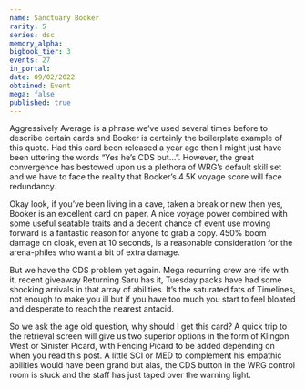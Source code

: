 ```yaml
---
name: Sanctuary Booker
rarity: 5
series: dsc
memory_alpha:
bigbook_tier: 3
events: 27
in_portal:
date: 09/02/2022
obtained: Event
mega: false
published: true
---
```


Aggressively Average is a phrase we’ve used several times before to describe certain cards and Booker is certainly the boilerplate example of this quote. Had this card been released a year ago then I might just have been uttering the words “Yes he’s CDS but…”. However, the great convergence has bestowed upon us a plethora of WRG’s default skill set and we have to face the reality that Booker’s 4.5K voyage score will face redundancy.

Okay look, if you’ve been living in a cave, taken a break or new then yes, Booker is an excellent card on paper. A nice voyage power combined with some useful seatable traits and a decent chance of event use moving forward is a fantastic reason for anyone to grab a copy. 450% boom damage on cloak, even at 10 seconds, is a reasonable consideration for the arena-philes who want a bit of extra damage.

But we have the CDS problem yet again. Mega recurring crew are rife with it, recent giveaway Returning Saru has it, Tuesday packs have had some shocking arrivals in that array of abilities. It’s the saturated fats of Timelines, not enough to make you ill but if you have too much you start to feel bloated and desperate to reach the nearest antacid.

So we ask the age old question, why should I get this card? A quick trip to the retrieval screen will give us two superior options in the form of Klingon West or Sinister Picard, with Fencing Picard to be added depending on when you read this post. A little SCI or MED to complement his empathic abilities would have been grand but alas, the CDS button in the WRG control room is stuck and the staff has just taped over the warning light.
